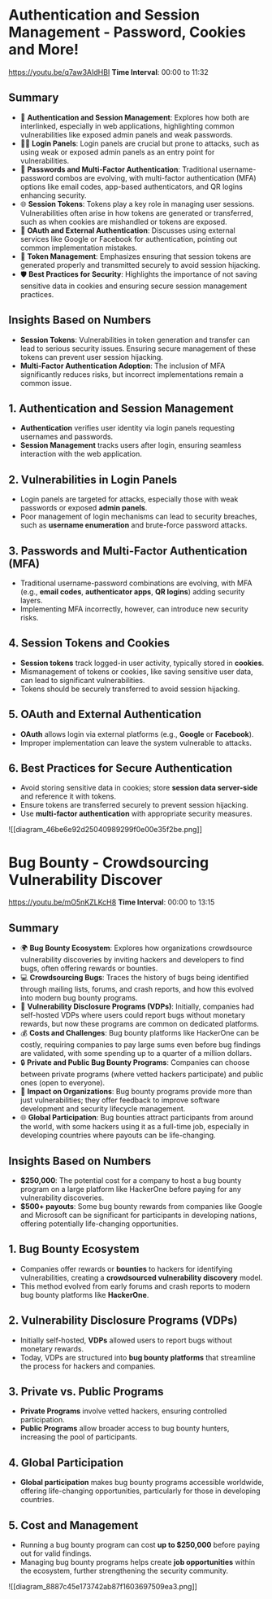 # Authentication and Session Management - Password, Cookies and More!
https://youtu.be/q7aw3AIdHBI
**Time Interval**: 00:00 to 11:32

## Summary

- 🔐 **Authentication and Session Management**: Explores how both are interlinked, especially in web applications, highlighting common vulnerabilities like exposed admin panels and weak passwords.
- 🧑‍💻 **Login Panels**: Login panels are crucial but prone to attacks, such as using weak or exposed admin panels as an entry point for vulnerabilities.
- 🔑 **Passwords and Multi-Factor Authentication**: Traditional username-password combos are evolving, with multi-factor authentication (MFA) options like email codes, app-based authenticators, and QR logins enhancing security.
- 🌐 **Session Tokens**: Tokens play a key role in managing user sessions. Vulnerabilities often arise in how tokens are generated or transferred, such as when cookies are mishandled or tokens are exposed.
- 🚩 **OAuth and External Authentication**: Discusses using external services like Google or Facebook for authentication, pointing out common implementation mistakes.
- 🧩 **Token Management**: Emphasizes ensuring that session tokens are generated properly and transmitted securely to avoid session hijacking.
- 🛡️ **Best Practices for Security**: Highlights the importance of not saving sensitive data in cookies and ensuring secure session management practices.

## Insights Based on Numbers

- **Session Tokens**: Vulnerabilities in token generation and transfer can lead to serious security issues. Ensuring secure management of these tokens can prevent user session hijacking.
- **Multi-Factor Authentication Adoption**: The inclusion of MFA significantly reduces risks, but incorrect implementations remain a common issue.
## 1. Authentication and Session Management

- **Authentication** verifies user identity via login panels requesting usernames and passwords.
- **Session Management** tracks users after login, ensuring seamless interaction with the web application.

## 2. Vulnerabilities in Login Panels

- Login panels are targeted for attacks, especially those with weak passwords or exposed **admin panels**.
- Poor management of login mechanisms can lead to security breaches, such as **username enumeration** and brute-force password attacks.

## 3. Passwords and Multi-Factor Authentication (MFA)

- Traditional username-password combinations are evolving, with MFA (e.g., **email codes**, **authenticator apps**, **QR logins**) adding security layers.
- Implementing MFA incorrectly, however, can introduce new security risks.

## 4. Session Tokens and Cookies

- **Session tokens** track logged-in user activity, typically stored in **cookies**.
- Mismanagement of tokens or cookies, like saving sensitive user data, can lead to significant vulnerabilities.
- Tokens should be securely transferred to avoid session hijacking.

## 5. OAuth and External Authentication

- **OAuth** allows login via external platforms (e.g., **Google** or **Facebook**).
- Improper implementation can leave the system vulnerable to attacks.

## 6. Best Practices for Secure Authentication

- Avoid storing sensitive data in cookies; store **session data server-side** and reference it with tokens.
- Ensure tokens are transferred securely to prevent session hijacking.
- Use **multi-factor authentication** with appropriate security measures.

![[diagram_46be6e92d25040989299f0e00e35f2be.png]]

# Bug Bounty - Crowdsourcing Vulnerability Discover
https://youtu.be/mO5nKZLKcH8
**Time Interval**: 00:00 to 13:15

## Summary

- 🌍 **Bug Bounty Ecosystem**: Explores how organizations crowdsource vulnerability discoveries by inviting hackers and developers to find bugs, often offering rewards or bounties.
- 💻 **Crowdsourcing Bugs**: Traces the history of bugs being identified through mailing lists, forums, and crash reports, and how this evolved into modern bug bounty programs.
- 🐛 **Vulnerability Disclosure Programs (VDPs)**: Initially, companies had self-hosted VDPs where users could report bugs without monetary rewards, but now these programs are common on dedicated platforms.
- 💰 **Costs and Challenges**: Bug bounty platforms like HackerOne can be costly, requiring companies to pay large sums even before bug findings are validated, with some spending up to a quarter of a million dollars.
- 🔒 **Private and Public Bug Bounty Programs**: Companies can choose between private programs (where vetted hackers participate) and public ones (open to everyone).
- 🏢 **Impact on Organizations**: Bug bounty programs provide more than just vulnerabilities; they offer feedback to improve software development and security lifecycle management.
- 🌐 **Global Participation**: Bug bounties attract participants from around the world, with some hackers using it as a full-time job, especially in developing countries where payouts can be life-changing.

## Insights Based on Numbers

- **$250,000**: The potential cost for a company to host a bug bounty program on a large platform like HackerOne before paying for any vulnerability discoveries.
- **$500+ payouts**: Some bug bounty rewards from companies like Google and Microsoft can be significant for participants in developing nations, offering potentially life-changing opportunities.

## 1. Bug Bounty Ecosystem

- Companies offer rewards or **bounties** to hackers for identifying vulnerabilities, creating a **crowdsourced vulnerability discovery** model.
- This method evolved from early forums and crash reports to modern bug bounty platforms like **HackerOne**.

## 2. Vulnerability Disclosure Programs (VDPs)

- Initially self-hosted, **VDPs** allowed users to report bugs without monetary rewards.
- Today, VDPs are structured into **bug bounty platforms** that streamline the process for hackers and companies.

## 3. Private vs. Public Programs

- **Private Programs** involve vetted hackers, ensuring controlled participation.
- **Public Programs** allow broader access to bug bounty hunters, increasing the pool of participants.

## 4. Global Participation

- **Global participation** makes bug bounty programs accessible worldwide, offering life-changing opportunities, particularly for those in developing countries.

## 5. Cost and Management

- Running a bug bounty program can cost **up to $250,000** before paying out for valid findings.
- Managing bug bounty programs helps create **job opportunities** within the ecosystem, further strengthening the security community.

![[diagram_8887c45e173742ab87f1603697509ea3.png]]